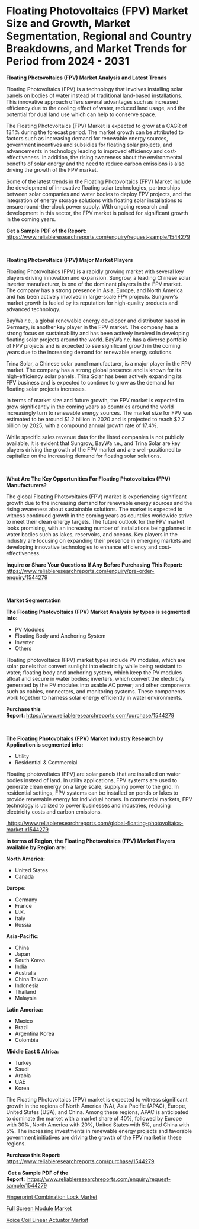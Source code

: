 <p><h1>Floating Photovoltaics (FPV) Market Size and Growth, Market Segmentation, Regional and Country Breakdowns, and Market Trends for Period from 2024 -  2031</h1></p><p><strong>Floating Photovoltaics (FPV) Market Analysis and Latest Trends</strong></p>
<p><p>Floating Photovoltaics (FPV) is a technology that involves installing solar panels on bodies of water instead of traditional land-based installations. This innovative approach offers several advantages such as increased efficiency due to the cooling effect of water, reduced land usage, and the potential for dual land use which can help to conserve space. </p><p>The Floating Photovoltaics (FPV) Market is expected to grow at a CAGR of 13.1% during the forecast period. The market growth can be attributed to factors such as increasing demand for renewable energy sources, government incentives and subsidies for floating solar projects, and advancements in technology leading to improved efficiency and cost-effectiveness. In addition, the rising awareness about the environmental benefits of solar energy and the need to reduce carbon emissions is also driving the growth of the FPV market.</p><p>Some of the latest trends in the Floating Photovoltaics (FPV) Market include the development of innovative floating solar technologies, partnerships between solar companies and water bodies to deploy FPV projects, and the integration of energy storage solutions with floating solar installations to ensure round-the-clock power supply. With ongoing research and development in this sector, the FPV market is poised for significant growth in the coming years.</p></p>
<p><strong>Get a Sample PDF of the Report:&nbsp;</strong> <a href="https://www.reliableresearchreports.com/enquiry/request-sample/1544279">https://www.reliableresearchreports.com/enquiry/request-sample/1544279</a></p>
<p>&nbsp;</p>
<p><strong>Floating Photovoltaics (FPV) Major Market Players</strong></p>
<p><p>Floating Photovoltaics (FPV) is a rapidly growing market with several key players driving innovation and expansion. Sungrow, a leading Chinese solar inverter manufacturer, is one of the dominant players in the FPV market. The company has a strong presence in Asia, Europe, and North America and has been actively involved in large-scale FPV projects. Sungrow's market growth is fueled by its reputation for high-quality products and advanced technology.</p><p>BayWa r.e., a global renewable energy developer and distributor based in Germany, is another key player in the FPV market. The company has a strong focus on sustainability and has been actively involved in developing floating solar projects around the world. BayWa r.e. has a diverse portfolio of FPV projects and is expected to see significant growth in the coming years due to the increasing demand for renewable energy solutions.</p><p>Trina Solar, a Chinese solar panel manufacturer, is a major player in the FPV market. The company has a strong global presence and is known for its high-efficiency solar panels. Trina Solar has been actively expanding its FPV business and is expected to continue to grow as the demand for floating solar projects increases.</p><p>In terms of market size and future growth, the FPV market is expected to grow significantly in the coming years as countries around the world increasingly turn to renewable energy sources. The market size for FPV was estimated to be around $1.2 billion in 2020 and is projected to reach $2.7 billion by 2025, with a compound annual growth rate of 17.4%.</p><p>While specific sales revenue data for the listed companies is not publicly available, it is evident that Sungrow, BayWa r.e., and Trina Solar are key players driving the growth of the FPV market and are well-positioned to capitalize on the increasing demand for floating solar solutions.</p></p>
<p>&nbsp;</p>
<p><strong>What Are The Key Opportunities For Floating Photovoltaics (FPV) Manufacturers?</strong></p>
<p><p>The global Floating Photovoltaics (FPV) market is experiencing significant growth due to the increasing demand for renewable energy sources and the rising awareness about sustainable solutions. The market is expected to witness continued growth in the coming years as countries worldwide strive to meet their clean energy targets. The future outlook for the FPV market looks promising, with an increasing number of installations being planned in water bodies such as lakes, reservoirs, and oceans. Key players in the industry are focusing on expanding their presence in emerging markets and developing innovative technologies to enhance efficiency and cost-effectiveness.</p></p>
<p><strong>Inquire or Share Your Questions If Any Before Purchasing This Report:</strong> <a href="https://www.reliableresearchreports.com/enquiry/pre-order-enquiry/1544279">https://www.reliableresearchreports.com/enquiry/pre-order-enquiry/1544279</a></p>
<p>&nbsp;</p>
<p><strong>Market Segmentation</strong></p>
<p><strong>The Floating Photovoltaics (FPV) Market Analysis by types is segmented into:</strong></p>
<p><ul><li>PV Modules</li><li>Floating Body and Anchoring System</li><li>Inverter</li><li>Others</li></ul></p>
<p><p>Floating photovoltaics (FPV) market types include PV modules, which are solar panels that convert sunlight into electricity while being resistant to water; floating body and anchoring system, which keep the PV modules afloat and secure in water bodies; inverters, which convert the electricity generated by the PV modules into usable AC power; and other components such as cables, connectors, and monitoring systems. These components work together to harness solar energy efficiently in water environments.</p></p>
<p><strong>Purchase this Report:&nbsp;</strong><a href="https://www.reliableresearchreports.com/purchase/1544279">https://www.reliableresearchreports.com/purchase/1544279</a></p>
<p>&nbsp;</p>
<p><strong>The Floating Photovoltaics (FPV) Market Industry Research by Application is segmented into:</strong></p>
<p><ul><li>Utility</li><li>Residential & Commercial</li></ul></p>
<p><p>Floating photovoltaics (FPV) are solar panels that are installed on water bodies instead of land. In utility applications, FPV systems are used to generate clean energy on a large scale, supplying power to the grid. In residential settings, FPV systems can be installed on ponds or lakes to provide renewable energy for individual homes. In commercial markets, FPV technology is utilized to power businesses and industries, reducing electricity costs and carbon emissions.</p></p>
<p><a href="https://www.reliableresearchreports.com/global-floating-photovoltaics-market-r1544279">&nbsp;https://www.reliableresearchreports.com/global-floating-photovoltaics-market-r1544279</a></p>
<p><strong>In terms of Region, the Floating Photovoltaics (FPV) Market Players available by Region are:</strong></p>
<p>
    <p> <strong> North America: </strong>
        <ul>
            <li>United States</li>
            <li>Canada</li>
        </ul>
        </p> 
    <p> <strong> Europe: </strong>
        <ul>
            <li>Germany</li>
            <li>France</li>
            <li>U.K.</li>
            <li>Italy</li>
            <li>Russia</li>
        </ul>
        </p> 
    <p> <strong> Asia-Pacific: </strong>
        <ul>
            <li>China</li>
            <li>Japan</li>
            <li>South Korea</li>
            <li>India</li>
            <li>Australia</li>
            <li>China Taiwan</li>
            <li>Indonesia</li>
            <li>Thailand</li>
            <li>Malaysia</li>
        </ul>
        </p> 
    <p> <strong> Latin America: </strong>
        <ul>
            <li>Mexico</li>
            <li>Brazil</li>
            <li>Argentina Korea</li>
            <li>Colombia</li>
        </ul>
        </p> 
    <p> <strong> Middle East & Africa: </strong>
        <ul>
            <li>Turkey</li>
            <li>Saudi</li>
            <li>Arabia</li>
            <li>UAE</li>
            <li>Korea</li>
        </ul>
    </p>
    </p>
<p><p>The Floating Photovoltaics (FPV) market is expected to witness significant growth in the regions of North America (NA), Asia Pacific (APAC), Europe, United States (USA), and China. Among these regions, APAC is anticipated to dominate the market with a market share of 40%, followed by Europe with 30%, North America with 20%, United States with 5%, and China with 5%. The increasing investments in renewable energy projects and favorable government initiatives are driving the growth of the FPV market in these regions.</p></p>
<p><strong>Purchase this Report: </strong><a href="https://www.reliableresearchreports.com/purchase/1544279">https://www.reliableresearchreports.com/purchase/1544279</a></p>
<p>&nbsp;<strong>Get a Sample PDF of the Report:&nbsp;&nbsp;</strong><a href="https://www.reliableresearchreports.com/enquiry/request-sample/1544279">https://www.reliableresearchreports.com/enquiry/request-sample/1544279</a></p>
<p><strong></strong></p>
<p><p><a href="https://github.com/fkhcgcyl33/Market-Research-Report-List-1/blob/main/fingerprint-combination-lock-market.md">Fingerprint Combination Lock Market</a></p><p><a href="https://github.com/JermaineCrona2023/Market-Research-Report-List-1/blob/main/full-screen-module-market.md">Full Screen Module Market</a></p><p><a href="https://github.com/ctanaka235/Market-Research-Report-List-1/blob/main/voice-coil-linear-actuator-market.md">Voice Coil Linear Actuator Market</a></p></p>